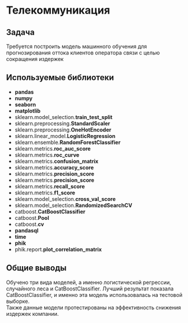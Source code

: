 # Телекоммуникация
## Задача
Требуется построить модель машинного обучения для прогнозирования оттока клиентов оператора связи с целью сокращения издержек

## Используемые библиотеки  
- **pandas**  
- **numpy** 
- **seaborn**  
- **matplotlib**  
- sklearn.model_selection.**train_test_split**  
- sklearn.preprocessing.**StandardScaler**  
- sklearn.preprocessing.**OneHotEncoder**  
- sklearn.linear_model.**LogisticRegression**  
- sklearn.ensemble.**RandomForestClassifier**  
- sklearn.metrics.**roc_auc_score**  
- sklearn.metrics.**roc_curve**  
- sklearn.metrics.**confusion_matrix**  
- sklearn.metrics.**accuracy_score**  
- sklearn.metrics.**precision_score**  
- sklearn.metrics.**precision_score**  
- sklearn.metrics.**recall_score**  
- sklearn.metrics.**f1_score**  
- sklearn.model_selection.**cross_val_score**  
- sklearn.model_selection.**RandomizedSearchCV**  
- catboost.**CatBoostClassifier**  
- catboost.**Pool**  
- catboost.**cv**  
- **pandasql**  
- **time**  
- **phik**  
- phik.report.**plot_correlation_matrix**

## Общие выводы
Обучено три вида моделей, а именно логистической регрессии, случайного леса и CatBoostClassifier. Лучший результат показала CatBoostClassifier, и именно эта модель использовалась на тестовой выборке.  
Также данные модели протестированы на эффективность снижения издержек компании.



